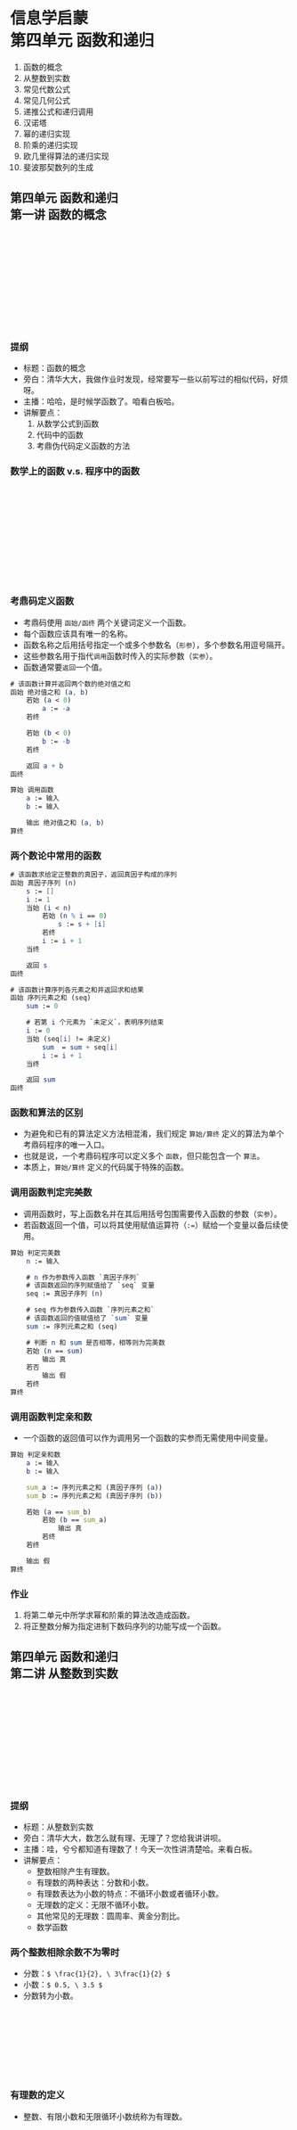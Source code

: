 # 信息学启蒙<br/>第四单元 函数和递归

1. 函数的概念
1. 从整数到实数
1. 常见代数公式
1. 常见几何公式
1. 递推公式和递归调用
1. 汉诺塔
1. 幂的递归实现
1. 阶乘的递归实现
1. 欧几里得算法的递归实现
1. 斐波那契数列的生成

		
## 第四单元 函数和递归<br/>第一讲 函数的概念

<br/>
<br/>
<br/>
<br/>
<br/>
<br/>
<br/>
<br/>
<br/>
<br/>

	
### 提纲

- 标题：函数的概念
- 旁白：清华大大，我做作业时发现，经常要写一些以前写过的相似代码，好烦呀。
- 主播：哈哈，是时候学函数了。咱看白板哈。
- 讲解要点：
   1. 从数学公式到函数
   1. 代码中的函数
   1. 考鼎伪代码定义函数的方法

	
### 数学上的函数 v.s. 程序中的函数

<br/>
<br/>
<br/>
<br/>
<br/>
<br/>
<br/>
<br/>
<br/>
<br/>

	
### 考鼎码定义函数

- 考鼎码使用 `函始/函终` 两个关键词定义一个函数。
- 每个函数应该具有唯一的名称。
- 函数名称之后用括号指定一个或多个参数名（`形参`），多个参数名用逗号隔开。
- 这些参数名用于指代`调用`函数时传入的实际参数（`实参`）。
- 函数通常要`返回`一个值。

```mathematica
# 该函数计算并返回两个数的绝对值之和
函始 绝对值之和 (a, b)
    若始 (a < 0)
        a := -a
    若终

    若始 (b < 0)
        b := -b
    若终

    返回 a + b
函终

算始 调用函数
    a := 输入
    b := 输入

    输出 绝对值之和 (a, b)
算终
```

	
### 两个数论中常用的函数

```mathematica
# 该函数求给定正整数的真因子，返回真因子构成的序列
函始 真因子序列 (n)
    s := []
    i := 1
    当始 (i < n)
        若始 (n % i == 0)
            s := s + [i]
        若终
        i := i + 1
    当终

    返回 s
函终

# 该函数计算序列各元素之和并返回求和结果
函始 序列元素之和 (seq)
    sum := 0

    # 若第 i 个元素为 `未定义`，表明序列结束
    i := 0
    当始 (seq[i] != 未定义)
        sum  = sum + seq[i]
        i := i + 1
    当终

    返回 sum
函终
```

	
### 函数和算法的区别

- 为避免和已有的算法定义方法相混淆，我们规定 `算始/算终` 定义的算法为单个考鼎码程序的唯一入口。
- 也就是说，一个考鼎码程序可以定义多个 `函数`，但只能包含一个 `算法`。
- 本质上，`算始/算终` 定义的代码属于特殊的函数。

	
### 调用函数判定完美数

- 调用函数时，写上函数名并在其后用括号包围需要传入函数的参数（`实参`）。
- 若函数返回一个值，可以将其使用赋值运算符（`:=`）赋给一个变量以备后续使用。

```mathematica
算始 判定完美数
    n := 输入

    # n 作为参数传入函数 `真因子序列`
    # 该函数返回的序列赋值给了 `seq` 变量
    seq := 真因子序列 (n)

    # seq 作为参数传入函数 `序列元素之和`
    # 该函数返回的值赋值给了 `sum` 变量
    sum := 序列元素之和 (seq)

    # 判断 n 和 sum 是否相等，相等则为完美数
    若始 (n == sum)
        输出 真
    若否
        输出 假
    若终
算终
```

	
### 调用函数判定亲和数

- 一个函数的返回值可以作为调用另一个函数的实参而无需使用中间变量。

```mathematica
算始 判定亲和数
    a := 输入
    b := 输入

    sum_a := 序列元素之和 (真因子序列 (a))
    sum_b := 序列元素之和 (真因子序列 (b))

    若始 (a == sum_b)
        若始 (b == sum_a)
            输出 真
        若终
    若终

    输出 假
算终
```

	
### 作业

1) 将第二单元中所学求幂和阶乘的算法改造成函数。
2) 将正整数分解为指定进制下数码序列的功能写成一个函数。

		
## 第四单元 函数和递归<br/>第二讲 从整数到实数

<br/>
<br/>
<br/>
<br/>
<br/>
<br/>
<br/>
<br/>
<br/>
<br/>

	
### 提纲

- 标题：从整数到实数
- 旁白：清华大大，数怎么就有理、无理了？您给我讲讲呗。
- 主播：哇，兮兮都知道有理数了！今天一次性讲清楚哈。来看白板。
- 讲解要点：
   - 整数相除产生有理数。
   - 有理数的两种表达：分数和小数。
   - 有理数表达为小数的特点：不循环小数或者循环小数。
   - 无理数的定义：无限不循环小数。
   - 其他常见的无理数：圆周率、黄金分割比。
   - 数学函数

	
### 两个整数相除余数不为零时

- 分数：`$ \frac{1}{2}, \ 3\frac{1}{2} $`
- 小数：`$ 0.5, \ 3.5 $`
- 分数转为小数。

<br/>
<br/>
<br/>
<br/>
<br/>
<br/>
<br/>

	
### 有理数的定义

- 整数、有限小数和无限循环小数统称为有理数。

<br/>
<br/>
<br/>
<br/>
<br/>
<br/>
<br/>
<br/>
<br/>

	
### 无理数和实数的定义

- 有不循环小数或者循环小数，也应该有无限不循环小数。
- 用代数式构造一个无限不循环小数：

`$$
\large{
    \displaystyle{ \sum_{n=0}^{\infty} \frac{1}{10^n} }
}
$$`<!-- .element: class="fragment fade-in" -->

- 无理数：无限不循环小数。
- 实数：有理数和无理数统称为实数。

<br/>
<br/>
<br/>
<br/>
<br/>
<br/>

	
### 人类发现的第一个无理数

- 人类发现的第一个无理数：`$ \large{ \sqrt{2} } $`。
- 开方运算是幂的一种逆运算：已知 `$ n $` 和 `$ P $`，求满足等式 `$ x^n = P $` 的 `$ x $` 的过程叫开方，记作

`$$
\large{
    x = \sqrt[n]{P}
}
$$`<!-- .element: class="fragment fade-in" -->

- 对数运算是幂的另一种逆运算：如果 `$ a^x = N\ (a \gt 0, 且 a\ne 1) $`，则 `$ x $` 叫做以 `$ a $` 为底 `$ N $` 的对数，记作

`$$
\large{
    x = \log_a{N}
}
$$`<!-- .element: class="fragment fade-in" -->

<br/>
<br/>
<br/>
<br/>

	
### 常见无理数

- 根号二：`$ \sqrt{2} \approx 1.414 $`
- 根号三：`$ \sqrt{3} \approx 1.732 $`
- 圆周率：`$ \pi \approx 3.14159 $`
- 黄金分割比：`$ \Phi \approx 1.618 $`
- 自然常数：`$ e \approx 2.71828 $`

<br/>
<br/>
<br/>
<br/>
<br/>

	
### 运算的封闭性

- 自然数范围内的封闭运算：加法、乘法、带余除法
- 整数范围内的封闭运算：加法、乘法、减法、带余除法
- 有理数范围内的封闭运算：加法、乘法、减法、除法
- 实数范围内的封闭运算：加法、乘法、减法、除法、开方、对数

<br/>
<br/>
<br/>
<br/>
<br/>
<br/>

	
### 四则运算的等价性

- 减法本质上等价于加法：`$ a - b = a + (-b) $`。
- 除法本质上等价于乘法：`$ a \div b = a \times \frac{1}{b} $`。

	
### 基于分数的四则运算

<br/>
<br/>
<br/>
<br/>
<br/>
<br/>
<br/>
<br/>
<br/>
<br/>

	
### 基于小数的四则运算

<br/>
<br/>
<br/>
<br/>
<br/>
<br/>
<br/>
<br/>
<br/>
<br/>

	
### 开方和幂的等价关系

<br/>
<br/>
<br/>
<br/>
<br/>
<br/>
<br/>
<br/>
<br/>
<br/>

	
### 考鼎码提供的常见数学函数

- 使用关键词 `声明` 可声明一个函数的名称以及形参个数等。
- 声明的函数表示由系统或第三方提供，可以直接使用；通常置于使用之前。
- 函数的声明只需要书写一行，所以不需要标识结束的关键词。
- 所有的编程语言都提供一样的数学函数。

```console
# pow() 用来求给定实数 x 的 y 次幂
声明 pow (x, y)

# sqrt() 用来求给定实数 x 的平方根，x 必须大于等于 0。
声明 sqrt (x)

# log10() 用来求给定实数以 10 为底的对数。
声明 log10 (x)

# log2() 用来求给定实数以 2 为底的对数。
声明 log2 (x)
```

	
### 作业

<div class="no-list-style">

1) 完成如下分数相关的计算：

`$$
\begin{align}
    \frac{1}{2} + 4\frac{3}{5} &= \\
    10\frac{1}{2} - \frac{1}{3} &= \\
    \frac{1}{2} \times 3\frac{1}{3} &= \\
    \frac{1}{2} \div \frac{1}{3} &= \\
\end{align}
$$`

2) 完成如下小数相关的计算：

`$$
\begin{align}
    0.12345 + 10.56789 & = \\
    0.12345 - 10.56789 & = \\
    10.56789 \times 0.56 & = \\
    10.56789 \div 0.56 & = \\
\end{align}
$$`

3) 编写考鼎码算法调用数学函数计算代数和式的值，其中 `$ n $` 为输入的整数：`$ \displaystyle{ \sum_{i=1}^{n}\sqrt{i} } $`。

</div>

